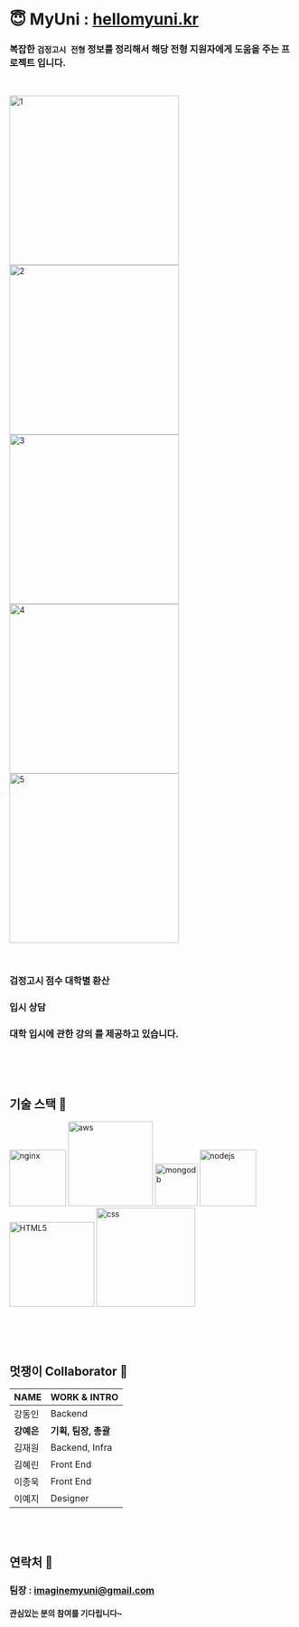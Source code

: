 # &#128519; MyUni : [hellomyuni.kr](https://www.hellomyuni.kr)

### 복잡한 `검정고시 전형` 정보를 정리해서 해당 전형 지원자에게 도움을 주는 프로젝트 입니다.
<br/>

<img src='./media/1.jpg' alt="1" width="300"> <img src='./media/2.jpg' alt="2" width="300"> <img src='./media/3.jpg' alt="3" width="300"> <img src='./media/4.jpg' alt="4" width="300"> <img src='./media/5.jpg' alt="5" width="300">

<br/>

### <b>검정고시 점수 대학별 환산</b>
### <b>입시 상담</b>
### <b> 대학 입시에 관한 강의</b> 를 제공하고 있습니다.

<br/>
<br/>
<br/>

## 기술 스택  🧰

<img src='./media/nginx.png' alt="nginx" height="100"> <img src='./media/aws.jpg' alt="aws" height="150"> <img src='./media/mongodb.png' alt="mongodb" height="75"> <img src='./media/nodejs.svg' alt="nodejs" height="100"> <img src='./media/다운로드.png' alt="HTML5" height="150"> <img src='./media/css.png' alt="css" height="175">

<br/>
<br/>
<br/>

## 멋쟁이 Collaborator 🦄
| NAME | WORK & INTRO|
| ----- | ----- |
| 강동인 | Backend |
| <b>강예은</b> | <b>기획, 팀장, 총괄</b> |
| 김재원 | Backend, Infra |
| 김혜린 | Front End |
| 이종욱 | Front End |
| 이예지 | Designer |

<br/>
<br/>

## 연락처 📧
### 팀장 : imaginemyuni@gmail.com
#### 관심있는 분의 참여를 기다립니다~